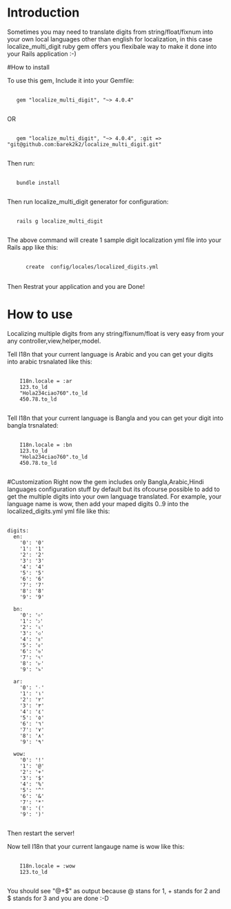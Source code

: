 # Introduction

Sometimes you may need to translate digits from string/float/fixnum into your own local languages other than english 
for localization, in this case localize_multi_digit ruby gem offers you flexibale way to make it done into your Rails application :-)

#How to install

To use this gem, Include it into your Gemfile:
<pre>
  <code>
   gem "localize_multi_digit", "~> 4.0.4"
  </code>
</pre>

OR
<pre>
  <code>
   gem "localize_multi_digit", "~> 4.0.4", :git => "git@github.com:barek2k2/localize_multi_digit.git"
  </code>
</pre>

Then run:
<pre>
  <code>
   bundle install
  </code>
</pre>

Then run localize_multi_digit generator for configuration:
<pre>
  <code>
   rails g localize_multi_digit
  </code>
</pre>

The above command will create 1 sample digit localization yml file into your Rails app like this:
<pre>
  <code>
      create  config/locales/localized_digits.yml
</code>
</pre>

Then Restrat your application and you are Done!

# How to use
Localizing multiple digits from any string/fixnum/float is very easy from your any controller,view,helper,model. 

Tell I18n that your current language is Arabic and you can get your digits into arabic trsnalated like this:
<pre>
  <code>
    I18n.locale = :ar
    123.to_ld
    "Hola234ciao760".to_ld
    450.78.to_ld
  </code>
</pre>

Tell I18n that your current language is Bangla and you can get your digit into bangla trsnalated:
<pre>
  <code>
    I18n.locale = :bn
    123.to_ld
    "Hola234ciao760".to_ld
    450.78.to_ld
  </code>
</pre>

#Customization
Right now the gem includes only Bangla,Arabic,Hindi languages configuration stuff by default but its ofcourse possible to add 
to get the multiple digits into your own language translated. For example, your language name is wow, then add 
your maped digits 0..9 into the localized_digits.yml yml file like this:

<pre>
  <code>
digits:
  en:
    '0': '0'
    '1': '1'
    '2': '2'
    '3': '3'
    '4': '4'
    '5': '5'
    '6': '6'
    '7': '7'
    '8': '8'
    '9': '9'

  bn:
    '0': '০'
    '1': '১'
    '2': '২'
    '3': '৩'
    '4': '৪'
    '5': '৫'
    '6': '৬'
    '7': '৭'
    '8': '৮'
    '9': '৯'

  ar:
    '0': '٠'
    '1': '١'
    '2': '٢'
    '3': '٣'
    '4': '٤'
    '5': '٥'
    '6': '٦'
    '7': '٧'
    '8': '٨'
    '9': '٩'

  wow:
    '0': '!'
    '1': '@'
    '2': '+'
    '3': '$'
    '4': '%'
    '5': '^'
    '6': '&'
    '7': '*'
    '8': '('
    '9': ')'
    </code>
</pre>

Then restart the server!

Now tell I18n that your current langauge name is wow like this:
<pre>
  <code>
    I18n.locale = :wow
    123.to_ld
  </code>
</pre>

You should see "@+$" as output because @ stans for 1, + stands for 2 and $ stands for 3 and you are done :-D
